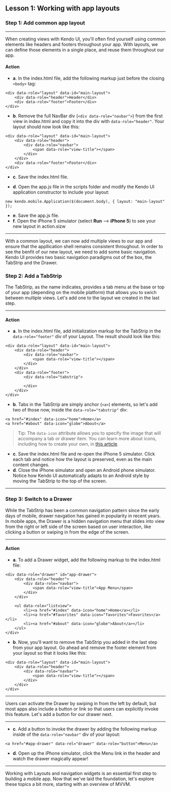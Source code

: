 ## Lesson 1: Working with app layouts

### Step 1: Add common app layout

<hr data-action="start" />

When creating views with Kendo UI, you'll often find yourself using common elements like headers and footers throughout your app. With layouts, we can define those elements in a single place, and reuse them throughout our app.

#### Action

* **a**. In the index.html file, add the following markup just before the closing `<body>` tag:
```
<div data-role="layout" data-id="main-layout">
	<div data-role="header">Header</div>
  	<div data-role="footer">Footer</div>
</div>
```

* **b**. Remove the full NavBar div (`<div data-role="navbar">`) from the first view in index.html and copy it into the div with `data-role="header"`. Your layout should now look like this:
```
<div data-role="layout" data-id="main-layout">
	<div data-role="header">
		<div data-role="navbar">
	    	<span data-role="view-title"></span>
	    </div>
	</div>
  	<div data-role="footer">Footer</div>
</div>
```

* **c**. Save the index.html file.

* **d**. Open the app.js file in the scripts folder and modify the Kendo UI application constructor to include your layout:
```
new kendo.mobile.Application($(document.body), { layout: "main-layout" });
```

* **e**. Save the app.js file.
* **f**. Open the iPhone 5 simulator (select **Run** --> **iPhone 5**) to see your new layout in action.sizw

<hr data-action="end" />

With a common layout, we can now add multiple views to our app and ensure that the appllication shell remains consistent throughout. In order to see the benfit of our new layout, we need to add some basic navigation. Kendo UI provides two basic navigation paradigms out of the box, the TabStrip and the Drawer.

### Step 2: Add a TabStrip

The TabStrip, as the name indicates, provides a tab menu at the base or top of your app (depending on the mobile platform) that allows you to swich between multiple views. Let's add one to the layout we created in the last step. 

<hr data-action="start" />

#### Action

* **a**. In the index.html file, add initialization markup for the TabStrip in the `data-role="footer"` div of your Layout. The result should look like this:
```
<div data-role="layout" data-id="main-layout">
	<div data-role="header">
		<div data-role="navbar">
	    	<span data-role="view-title"></span>
	    </div>
	</div>
  	<div data-role="footer">
  		<div data-role="tabstrip">
		    
		</div>
  	</div>
</div>
```

* **b**. Tabs in the TabStrip are simply anchor (`<a>`) elements, so let's add two of those now, inside the `data-role="tabstrip"` div:
```
<a href="#index" data-icon="home">Home</a>
<a href="#about" data-icon="globe">About</a>
```

> Tip: The `data-icon` attribute allows you to specify the image that will accompany a tab or drawer item. You can learn more about icons, including how to create your own, in [this article](http://docs.telerik.com/kendo-ui/mobile/icons).

* **c**. Save the index.html file and re-open the iPhone 5 simulator. Click each tab and notice how the layout is preserved, even as the main content changes.
* **d**. Close the iPhone simulator and open an Android phone simulator. Notice how Kendo UI automatically adapts to an Android style by moving the TabStrip to the top of the screen.

<hr data-action="end" />

### Step 3: Switch to a Drawer

While the TabStrip has been a common navigation pattern since the early days of mobile, drawer navgation has gained in popularity in recent years. In mobile apps, the Drawer is a hidden navigation menu that slides into view from the right or left side of the screen based on user interaction, like clicking a button or swiping in from the edge of the screen.

<hr data-action="start" />

#### Action

* **a**. To add a Drawer widget, add the following markup to the index.html file:
```
<div data-role="drawer" id="app-drawer">
    <div data-role="header">
        <div data-role="navbar">
            <span data-role="view-title">App Menu</span>
        </div>
    </div>

    <ul data-role="listview">
        <li><a href="#index" data-icon="home">Home</a></li>
        <li><a href="#favorites" data-icon="favorites">Favorites</a></li>
		<li><a href="#about" data-icon="globe">About</a></li>
    </ul>
</div>
```

* **b**. Now, you'll want to remove the TabStrip you added in the last step from your app layout. Go ahead and remove the footer element from your layout so that it looks like this:
```
<div data-role="layout" data-id="main-layout">
	<div data-role="header">
		<div data-role="navbar">
	    	<span data-role="view-title"></span>
	    </div>
	</div>
</div>
```

<hr data-action="end" />

Users can activate the Drawer by swiping in from the left by default, but most apps also include a button or link so that users can explicitly invoke this feature. Let's add a button for our drawer next.

<hr data-action="start" />

* **c**. Add a button to invoke the drawer by adding the following markup inside of the `data-role="navbar"` div of your layout:
```
<a href="#app-drawer" data-rel="drawer" data-role="button">Menu</a>
```
* **d**. Open up the iPhone simulator, click the Menu link in the header and watch the drawer magically appear!

<hr data-action="end" />

Working with Layouts and navigation widgets is an essential first step to building a mobile app. Now that we've laid the foundation, let's explore these topics a bit more, starting with an overview of MVVM.
